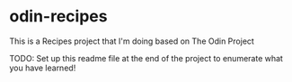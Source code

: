 # odin-recipes
This is a Recipes project that I'm doing based on The Odin Project

TODO: Set up this readme file at the end of the project to enumerate what you have learned! 